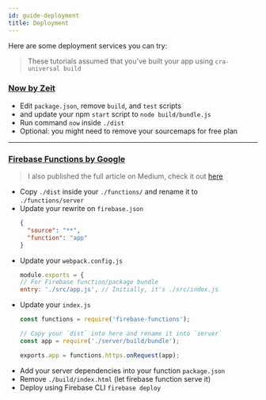 ```yaml
---
id: guide-deployment
title: Deployment
---
```


Here are some deployment services you can try:

> These tutorials assumed that you've built your app using `cra-universal build`

### [Now by Zeit](https://zeit.co/now)
- Edit `package.json`, remove `build`, and `test` scripts
- and update your npm `start` script to `node build/bundle.js`
- Run command `now` inside `./dist`
- Optional: you might need to remove your sourcemaps for free plan

___

### [Firebase Functions by Google](https://firebase.google.com)

> I also published the full article on Medium, check it out [here](https://medium.com/@antonybudianto/server-side-rendering-with-react-and-firebase-functions-cd67fdb2b605)

- Copy `./dist` inside your `./functions/` and rename it to `./functions/server`
- Update your rewrite on `firebase.json`
  ```json
  {
    "source": "**",
    "function": "app"
  }
  ```
- Update your `webpack.config.js`
  ```js
  module.exports = {
  // For Firebase function/package bundle
  entry: './src/app.js', // Initially, it's ./src/index.js
  ```
- Update your `index.js`
  ```js
  const functions = require('firebase-functions');

  // Copy your `dist` into here and rename it into `server`
  const app = require('./server/build/bundle');

  exports.app = functions.https.onRequest(app);
  ```
- Add your server dependencies into your function `package.json`
- Remove `./build/index.html` (let firebase function serve it)
- Deploy using Firebase CLI `firebase deploy`
